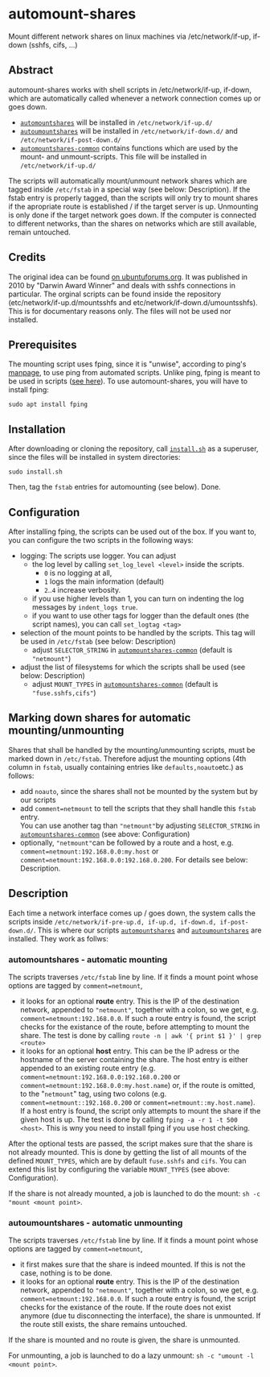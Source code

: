 # automount-shares

Mount different network shares on linux machines via /etc/network/if-up, if-down (sshfs, cifs, ...)

## Abstract

automount-shares works with shell scripts in /etc/network/if-up, if-down, which are automatically called whenever a network connection comes up or goes down.
 - [`automountshares`](etc/network/if-up.d/automountshares) will be installed in `/etc/network/if-up.d/`
 - [`autoumountshares`](etc/network/if-down.d/autoumountshares) will be installed in `/etc/network/if-down.d/` and `/etc/network/if-post-down.d/`
 - [`automountshares-common`](etc/network/if-up.d/automountshares-common) contains functions which are used by the mount- and unmount-scripts. This file will be installed in `/etc/network/if-up.d/`

The scripts will automatically mount/unmount network shares which are tagged inside `/etc/fstab` in a special way (see below: Description). If the fstab entry is properly tagged, than the scripts will only try to mount shares if the apropriate route is established / if the target server is up. Unmounting is only done if the target network goes down. If the computer is connected to different networks, than the shares on networks which are still available, remain untouched.

## Credits 

The original idea can be found [on ubuntuforums.org](http://ubuntuforums.org/showthread.php?t=430312). It was published in 2010 by "Darwin Award Winner" and deals with sshfs connections in particular. The orginal scripts can be found inside the repository (etc/network/if-up.d/mountsshfs and etc/network/if-down.d/umountsshfs). This is for documentary reasons only. The files will not be used nor installed.

## Prerequisites

The mounting script uses fping, since it is "unwise", according to ping's [manpage](https://manpages.org/ping), to use ping from automated scripts. Unlike ping, fping is meant to be used in scripts ([see here](https://manpages.org/fping/8)). To use automount-shares, you will have to install fping:
```
sudo apt install fping
```

## Installation

After downloading or cloning the repository, call [`install.sh`](install.sh) as a superuser, since the files will be installed in system directories:
```
sudo install.sh
```
Then, tag the `fstab` entries for automounting (see below). Done.

## Configuration

After installing fping, the scripts can be used out of the box. If you want to, you can configure the two scripts in the following ways:

 - logging: The scripts use logger. You can adjust
   - the log level by calling `set_log_level <level>` inside the scripts. 
     - `0` is no logging at all,
     - `1` logs the main information (default)
     - `2`..`4` increase verbosity.
   - if you use higher levels than 1, you can turn on indenting the log messages by `indent_logs true`.
   - if you want to use other tags for logger than the default ones (the script names), you can call `set_logtag <tag>`
 - selection of the mount points to be handled by the scripts. This tag will be used in `/etc/fstab` (see below: Description)
   - adjust `SELECTOR_STRING` in [`automountshares-common`](etc/network/if-up.d/automountshares-common) (default is `"netmount"`)
 - adjust the list of filesystems for which the scripts shall be used (see below: Description)
   - adjust `MOUNT_TYPES` in [`automountshares-common`](etc/network/if-up.d/automountshares-common) (default is `"fuse.sshfs,cifs"`)

## Marking down shares for automatic mounting/unmounting

Shares that shall be handled by the mounting/unmounting scripts, must be marked down in `/etc/fstab`. Therefore adjust the mounting options (4th column in `fstab`, usually containing entries like `defaults,noauto`etc.) as follows:
 - add `noauto`, since the shares shall not be mounted by the system but by our scripts
 - add `comment=netmount` to tell the scripts that they shall handle this `fstab` entry. <br/>
   You can use another tag than `"netmount"`by adjusting `SELECTOR_STRING` in [`automountshares-common`](etc/network/if-up.d/automountshares-common) (see above: Configuration)
 - optionally, `"netmount"`can be followed by a route and a host, e.g. `comment=netmount:192.168.0.0:my.host` or `comment=netmount:192.168.0.0:192.168.0.200`. For details see below: Description.

## Description

Each time a network interface comes up / goes down, the system calls the scripts inside `/etc/network/if-pre-up.d, if-up.d, if-down.d, if-post-down.d/`. This is where our scripts [`automountshares`](etc/network/if-up.d/automountshares) and [`autoumountshares`](etc/network/if-down.d/autoumountshares) are installed. They work as follws:

### automountshares - automatic mounting

The scripts traverses `/etc/fstab` line by line. If it finds a mount point whose options are tagged by `comment=netmount`, 
 - it looks for an optional **route** entry. This is the IP of the destination network, appended to `"netmount"`, together with a colon, so we get, e.g. `comment=netmount:192.168.0.0`. If such a route entry is found, the script checks for the existance of the route, before attempting to mount the share. The test is done by calling `route -n | awk '{ print $1 }' | grep <route>`
 - it looks for an optional **host** entry. This can be the IP adress or the hostname of the server containing the share. The host entry is either appended to an existing route entry (e.g. `comment=netmount:192.168.0.0:192.168.0.200` or `comment=netmount:192.168.0.0:my.host.name`) or, if the route is omitted, to the "`netmount`" tag, using two colons (e.g. `comment=netmount::192.168.0.200` or `comment=netmount::my.host.name`). If a host entry is found, the script only attempts to mount the share if the given host is up. The test is done by calling `fping -a -r 1 -t 500 <host>`. This is wny you need to install fping if you use host checking.

 After the optional tests are passed, the script makes sure that the share is not already mounted. This is done by getting the list of all mounts of the defined `MOUNT_TYPES`, which are by default `fuse.sshfs` and `cifs`. You can extend this list by configuring the variable `MOUNT_TYPES` (see above: Configuration).

 If the share is not already mounted, a job is launched to do the mount: `sh -c "mount <mount point>`.

### autoumountshares - automatic unmounting

The scripts traverses `/etc/fstab` line by line. If it finds a mount point whose options are tagged by `comment=netmount`, 
 - it first makes sure that the share is indeed mounted. If this is not the case, nothing is to be done.
 - it looks for an optional **route** entry. This is the IP of the destination network, appended to `"netmount"`, together with a colon, so we get, e.g. `comment=netmount:192.168.0.0`. If such a route entry is found, the script checks for the existance of the route. If the route does not exist anymore (due tu disconnecting the interface), the share is unmounted. If the route still exists, the share remains untouched.

 If the share is mounted and no route is given, the share is unmounted.
 
 For unmounting, a job is launched to do a lazy unmount: `sh -c "umount -l <mount point>`.
